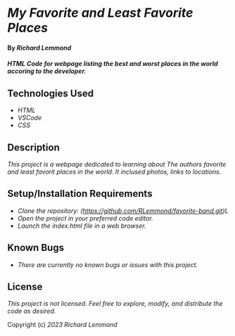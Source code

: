 # _My Favorite and Least Favorite Places_

#### By _**Richard Lemmond**_

#### _HTML Code for webpage listing the best and worst places in the world accoring to the developer._

## Technologies Used

* _HTML_
* _VSCode_
* _CSS_

## Description

_This project is a webpage dedicated to learning about The authors favorite and least favorit places in the world. It inclused photos, links to locations._

## Setup/Installation Requirements

* _Clone the repository: (https://github.com/RLemmond/favorite-band.git)L_
* _Open the project in your preferred code editor._
* _Launch the index.html file in a web browser._



## Known Bugs

* _There are currently no known bugs or issues with this project._

## License

_This project is not licensed. Feel free to explore, modify, and distribute the code as desired._

Copyright (c) _2023_ _Richard Lemmond_
